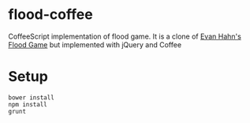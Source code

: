 flood-coffee
============

CoffeeScript implementation of flood game. It is a clone of [Evan Hahn's Flood Game](http://evanhahn.com/tape/flood/) but implemented with jQuery and Coffee

# Setup
`bower install`<br>
`npm install`<br>
`grunt`<br>
